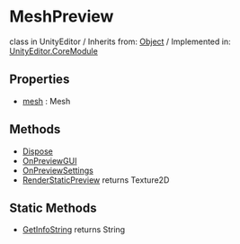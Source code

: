 # MeshPreview
class in UnityEditor
 / Inherits from: <a href="https://docs.unity3d.com/6000.0/Documentation/ScriptReference/Object.html">Object</a> / Implemented in: <a href="https://docs.unity3d.com/6000.0/Documentation/ScriptReference/UnityEditor.CoreModule.html">UnityEditor.CoreModule</a>
## Properties
- <a href="https://docs.unity3d.com/6000.0/Documentation/ScriptReference/MeshPreview-mesh.html">mesh</a> : Mesh
## Methods
- <a href="https://docs.unity3d.com/6000.0/Documentation/ScriptReference/MeshPreview.Dispose.html">Dispose</a>
- <a href="https://docs.unity3d.com/6000.0/Documentation/ScriptReference/MeshPreview.OnPreviewGUI.html">OnPreviewGUI</a>
- <a href="https://docs.unity3d.com/6000.0/Documentation/ScriptReference/MeshPreview.OnPreviewSettings.html">OnPreviewSettings</a>
- <a href="https://docs.unity3d.com/6000.0/Documentation/ScriptReference/MeshPreview.RenderStaticPreview.html">RenderStaticPreview</a> returns Texture2D
## Static Methods
- <a href="https://docs.unity3d.com/6000.0/Documentation/ScriptReference/MeshPreview.GetInfoString.html">GetInfoString</a> returns String
